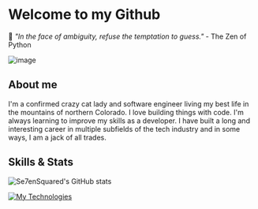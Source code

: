 # Welcome to my Github
🐍 *"In the face of ambiguity, refuse the temptation to guess."* - The Zen of Python


![image](https://user-images.githubusercontent.com/30607353/182042084-907bd1ce-ef90-419b-86ff-f39ddf010a38.png)

## About me
I'm a confirmed crazy cat lady and software engineer living my best life in the mountains of northern Colorado. I love building things with code. I'm always learning to improve my skills as a developer. I have built a long and interesting career in multiple subfields of the tech industry and in some ways, I am a jack of all trades.

## Skills & Stats
![Se7enSquared's GitHub stats](https://github-readme-stats.vercel.app/api?username=Se7enSquared&show_icons=true&theme=radical)

[![My Technologies](https://skillicons.dev/icons?i=py,sqlite,mysql,azure,powershell,bootstrap,bash,html,css,django,flask,git,vscode,linux,fastapi)](https://skillicons.dev)
